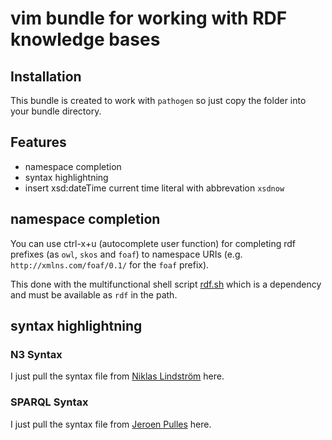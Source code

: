 # vim bundle for working with RDF knowledge bases

## Installation

This bundle is created to work with `pathogen` so just copy the folder
into your bundle directory.

## Features

 * namespace completion
 * syntax highlightning
 * insert xsd:dateTime current time literal with abbrevation `xsdnow`

## namespace completion

You can use ctrl-x+u (autocomplete user function) for completing
rdf prefixes (as `owl`, `skos` and `foaf`) to namespace URIs (e.g.
`http://xmlns.com/foaf/0.1/` for the `foaf` prefix).

This done with the multifunctional shell script
[rdf.sh](https://github.com/seebi/rdf.sh) which is a dependency and must
be available as `rdf` in the path.

## syntax highlightning

### N3 Syntax

I just pull the syntax file from [Niklas
Lindström](git://github.com/vim-scripts/n3.vim.git) here.

### SPARQL Syntax

I just pull the syntax file from [Jeroen
Pulles](https://github.com/vim-scripts/sparql.vim) here.

